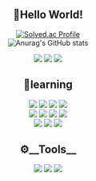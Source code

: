 <div align="center">

  ## 🐤__Hello World!__
  [![Solved.ac Profile](http://mazassumnida.wtf/api/v2/generate_badge?boj=kyw0428)](https://solved.ac/kyw0428/)</br>
  ![Anurag's GitHub stats](https://github-readme-stats.vercel.app/api?username=tissuecat0823&show_icons=true&theme=radical&height=90)

  <p>
  <a href="https://www.instagram.com/yewon04_28/"><img src="https://img.shields.io/badge/ Instagram-E4405F?style=flat&logo=instagram&logoColor=white"></a>
  <a href="https://www.threads.net/@yewon04_28"><img src="https://img.shields.io/badge/ Threads-3D3D3D?style=flat&logo=Threads&logoColor=white"></a>
  <a href="mailto:kyw0428@gnu.ac.kr" target="_blank"><img src="https://img.shields.io/badge/ Gmail-EA4335?style=flat&logo=Gmail&logoColor=white" ></a>
  </p>

  ## 🌱__learning__
  <p>
  <img src="https://img.shields.io/badge/Python-3776AB?style=flat&logo=python&logoColor=white">
  <img src="https://img.shields.io/badge/C-666666?style=flat&logo=C&logoColor=white">
  <img src="https://img.shields.io/badge/C++-00599C?style=flat&logo=cplusplus&logoColor=white">
  <img src="https://img.shields.io/badge/Kotlin-7F52FF?style=flat&logo=kotlin&logoColor=white"></br>
  <img src="https://img.shields.io/badge/Dart-0175C2?style=flat&logo=dart&logoColor=white">
  <img src="https://img.shields.io/badge/Flutter-02569B?style=flat&logo=flutter&logoColor=white">
  <img src="https://img.shields.io/badge/Android Studio-3DDC84?style=flat&logo=android studio&logoColor=white">
  <img src="https://img.shields.io/badge/Firebase-F29D00?style=flat&logo=firebase&logoColor=white"></br>
  <img src="https://img.shields.io/badge/Javascript-FFCC00?style=flat&logo=javascript&logoColor=white">  
  <img src="https://img.shields.io/badge/HTML5-E34F26?style=flat&logo=html5&logoColor=white">
  <img src="https://img.shields.io/badge/CSS3-1572B6?style=flat&logo=css3&logoColor=white">
  </p>

  ## ⚙️__Tools__
  <p>
  <img src="https://img.shields.io/badge/Vscode-007ACC?style=flat&logo=visualstudiocode&logoColor=white">
  <img src="https://img.shields.io/badge/GitHub-181717?style=flat&logo=github&logoColor=white">
  <img src="https://img.shields.io/badge/Git-F05032?style=flat&logo=git&logoColor=white">
  </p>
  
</div>


<!--
**tissuecat0823/tissuecat0823** is a ✨ _special_ ✨ repository because its `README.md` (this file) appears on your GitHub profile.

Here are some ideas to get you started:

- 🔭 I’m currently working on ...
- 🌱 I’m currently learning ...
- 👯 I’m looking to collaborate on ...
- 🤔 I’m looking for help with ...
- 💬 Ask me about ...
- 📫 How to reach me: ...
- 😄 Pronouns: ...
- ⚡ Fun fact: ...
-->
